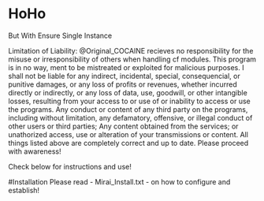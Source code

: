 # HoHo
But With Ensure Single Instance

Limitation of Liability: @Original_COCAINE recieves no responsibility for the misuse or irresponsibility of others when handling cf modules. This program is in no way, ment to be mistreated or exploited for malicious purposes. I shall not be liable for any indirect, incidental, special, consequencial, or punitive damages, or any loss of profits or revenues, whether incurred directly or indirectly, or any loss of data, use, goodwill, or other intangible losses, resulting from your access to or use of or inability to access or use the programs. Any conduct or content of any third party on the programs, including without limitation, any defamatory, offensive, or illegal conduct of other users or third parties; Any content obtained from the services; or unathorized access, use or alteration of your transmissions or content. All things listed above are completely correct and up to date. Please proceed with awareness!

Check below for instructions and use!

#Installation
Please read - Mirai_Install.txt - on how to configure and establish!
